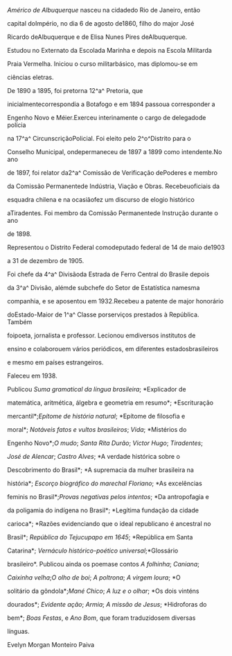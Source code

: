 

*Américo de Albuquerque* nasceu na cidadedo Rio de Janeiro, então

capital doImpério, no dia 6 de agosto de1860, filho do major José

Ricardo deAlbuquerque e de Elisa Nunes Pires deAlbuquerque.



Estudou no Externato da Escolada Marinha e depois na Escola Militarda

Praia Vermelha. Iniciou o curso militarbásico, mas diplomou-se em

ciências eletras.



De 1890 a 1895, foi pretorna 12^a^ Pretoria, que

inicialmentecorrespondia a Botafogo e em 1894 passoua corresponder a

Engenho Novo e Méier.Exerceu interinamente o cargo de delegadode polícia

na 17^a^ CircunscriçãoPolicial. Foi eleito pelo 2^o^Distrito para o

Conselho Municipal, ondepermaneceu de 1897 a 1899 como intendente.No ano

de 1897, foi relator da2^a^ Comissão de Verificação dePoderes e membro

da Comissão Permanentede Indústria, Viação e Obras. Recebeuoficiais da

esquadra chilena e na ocasiãofez um discurso de elogio histórico

aTiradentes. Foi membro da Comissão Permanentede Instrução durante o ano

de 1898.



Representou o Distrito Federal comodeputado federal de 14 de maio de1903

a 31 de dezembro de 1905.



Foi chefe da 4^a^ Divisãoda Estrada de Ferro Central do Brasile depois

da 3^a^ Divisão, alémde subchefe do Setor de Estatística namesma

companhia, e se aposentou em 1932.Recebeu a patente de major honorário

doEstado-Maior de 1^a^ Classe porserviços prestados à República. Também

foipoeta, jornalista e professor. Lecionou emdiversos institutos de

ensino e colaborouem vários periódicos, em diferentes estadosbrasileiros

e mesmo em países estrangeiros.



Faleceu em 1938.



Publicou *Suma gramatical da língua brasileira*; *Explicador de

matemática, aritmética, álgebra e geometria em resumo*; *Escrituração

mercantil*;*Epítome de história natural*; *Epítome de filosofia e

moral*; *Notáveis fatos e vultos brasileiros*; *Vida*; *Mistérios do

Engenho Novo*;*O mudo*; *Santa Rita Durão*; *Victor Hugo*; *Tiradentes*;

*José de Alencar*; *Castro Alves*; *A verdade histórica sobre o

Descobrimento do Brasil*; *A supremacia da mulher brasileira na

história*; *Escorço biográfico do marechal Floriano*; *As excelências

feminis no Brasil*;*Provas negativas pelos intentos*; *Da antropofagia e

da poligamia do indígena no Brasil*; *Legítima fundação da cidade

carioca*; *Razões evidenciando que o ideal republicano é ancestral no

Brasil*; *República do Tejucupapo em 1645*; *República em Santa

Catarina*; *Vernáculo histórico-poético universal*;*Glossário

brasileiro*. Publicou ainda os poemase contos *A folhinha*; *Caniana*;

*Caixinha velha*;*O olho de boi*; *A poltrona*; *A virgem loura*; *O

solitário da gôndola*;*Mané Chico*; *A luz e o olhar*; *Os dois vinténs

dourados*; *Evidente ação*; *Armia*; *A missão de Jesus*; *Hidroforas do

bem*; *Boas Festas*, e *Ano Bom*, que foram traduzidosem diversas

línguas.



Evelyn Morgan Monteiro Paiva



